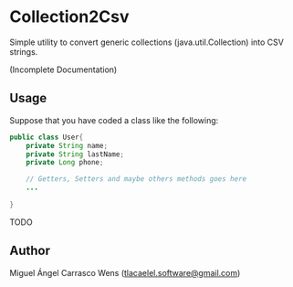 Collection2Csv
==============

Simple utility to convert generic collections (java.util.Collection) into CSV strings.

(Incomplete Documentation)

Usage
-----

Suppose that you have coded a class like the following:
```java
public class User{
    private String name;
    private String lastName;
    private Long phone;

    // Getters, Setters and maybe others methods goes here
    ...
    
}
```

TODO


Author
------
Miguel Ángel Carrasco Wens (<tlacaelel.software@gmail.com>)
